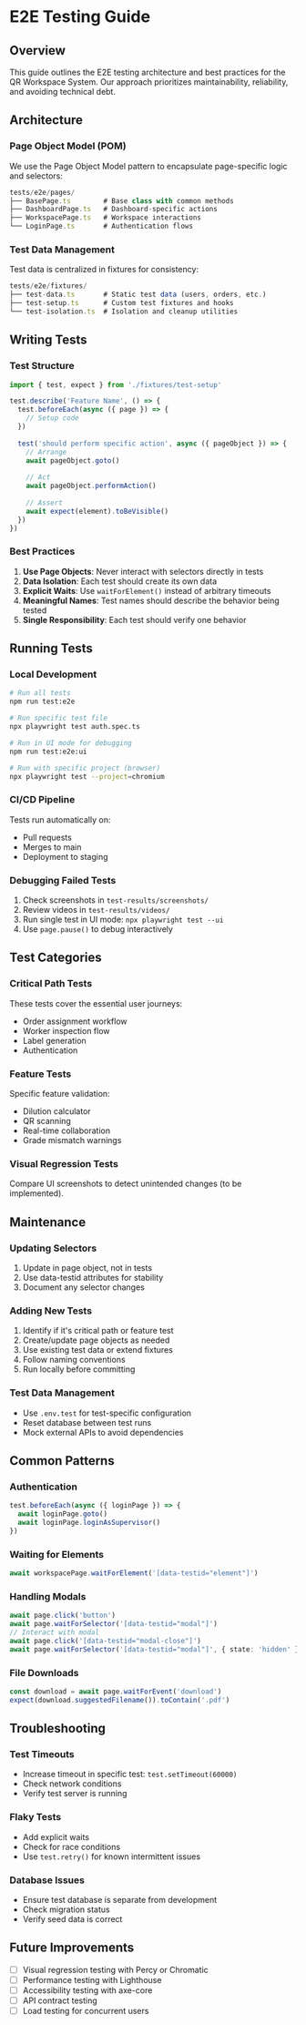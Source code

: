 # E2E Testing Guide

## Overview
This guide outlines the E2E testing architecture and best practices for the QR Workspace System. Our approach prioritizes maintainability, reliability, and avoiding technical debt.

## Architecture

### Page Object Model (POM)
We use the Page Object Model pattern to encapsulate page-specific logic and selectors:

```typescript
tests/e2e/pages/
├── BasePage.ts        # Base class with common methods
├── DashboardPage.ts   # Dashboard-specific actions
├── WorkspacePage.ts   # Workspace interactions
└── LoginPage.ts       # Authentication flows
```

### Test Data Management
Test data is centralized in fixtures for consistency:

```typescript
tests/e2e/fixtures/
├── test-data.ts       # Static test data (users, orders, etc.)
├── test-setup.ts      # Custom test fixtures and hooks
└── test-isolation.ts  # Isolation and cleanup utilities
```

## Writing Tests

### Test Structure
```typescript
import { test, expect } from './fixtures/test-setup'

test.describe('Feature Name', () => {
  test.beforeEach(async ({ page }) => {
    // Setup code
  })
  
  test('should perform specific action', async ({ pageObject }) => {
    // Arrange
    await pageObject.goto()
    
    // Act
    await pageObject.performAction()
    
    // Assert
    await expect(element).toBeVisible()
  })
})
```

### Best Practices

1. **Use Page Objects**: Never interact with selectors directly in tests
2. **Data Isolation**: Each test should create its own data
3. **Explicit Waits**: Use `waitForElement()` instead of arbitrary timeouts
4. **Meaningful Names**: Test names should describe the behavior being tested
5. **Single Responsibility**: Each test should verify one behavior

## Running Tests

### Local Development
```bash
# Run all tests
npm run test:e2e

# Run specific test file
npx playwright test auth.spec.ts

# Run in UI mode for debugging
npm run test:e2e:ui

# Run with specific project (browser)
npx playwright test --project=chromium
```

### CI/CD Pipeline
Tests run automatically on:
- Pull requests
- Merges to main
- Deployment to staging

### Debugging Failed Tests
1. Check screenshots in `test-results/screenshots/`
2. Review videos in `test-results/videos/`
3. Run single test in UI mode: `npx playwright test --ui`
4. Use `page.pause()` to debug interactively

## Test Categories

### Critical Path Tests
These tests cover the essential user journeys:
- Order assignment workflow
- Worker inspection flow
- Label generation
- Authentication

### Feature Tests
Specific feature validation:
- Dilution calculator
- QR scanning
- Real-time collaboration
- Grade mismatch warnings

### Visual Regression Tests
Compare UI screenshots to detect unintended changes (to be implemented).

## Maintenance

### Updating Selectors
1. Update in page object, not in tests
2. Use data-testid attributes for stability
3. Document any selector changes

### Adding New Tests
1. Identify if it's critical path or feature test
2. Create/update page objects as needed
3. Use existing test data or extend fixtures
4. Follow naming conventions
5. Run locally before committing

### Test Data Management
- Use `.env.test` for test-specific configuration
- Reset database between test runs
- Mock external APIs to avoid dependencies

## Common Patterns

### Authentication
```typescript
test.beforeEach(async ({ loginPage }) => {
  await loginPage.goto()
  await loginPage.loginAsSupervisor()
})
```

### Waiting for Elements
```typescript
await workspacePage.waitForElement('[data-testid="element"]')
```

### Handling Modals
```typescript
await page.click('button')
await page.waitForSelector('[data-testid="modal"]')
// Interact with modal
await page.click('[data-testid="modal-close"]')
await page.waitForSelector('[data-testid="modal"]', { state: 'hidden' })
```

### File Downloads
```typescript
const download = await page.waitForEvent('download')
expect(download.suggestedFilename()).toContain('.pdf')
```

## Troubleshooting

### Test Timeouts
- Increase timeout in specific test: `test.setTimeout(60000)`
- Check network conditions
- Verify test server is running

### Flaky Tests
- Add explicit waits
- Check for race conditions
- Use `test.retry()` for known intermittent issues

### Database Issues
- Ensure test database is separate from development
- Check migration status
- Verify seed data is correct

## Future Improvements
- [ ] Visual regression testing with Percy or Chromatic
- [ ] Performance testing with Lighthouse
- [ ] Accessibility testing with axe-core
- [ ] API contract testing
- [ ] Load testing for concurrent users